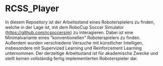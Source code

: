 # RCSS_Player

In diesem Repository ist der Arbeitsstand eines Roboterspielers zu finden, welche in der Lage ist, mit dem RoboCup Soccer Simulator (https://github.com/rcsoccersim) zu interagieren. Dabei ist eine Minimalvariante eines "konventionellen" Roboterspielers zu finden. Außerdem wurden verschiedene Versuche mit künstlicher Intelligen, insbesondere mit Supervized Learning und Reinforcement Learning unternommen. Der derzeitige Arbeitsstand ist für akademische Zwecke und stellt keinen vollständig fertig implementierten Roboterspieler dar.

